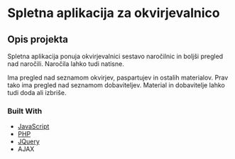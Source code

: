 # Spletna aplikacija za okvirjevalnico

<div id="top"></div>

<!-- ABOUT THE PROJECT -->
## Opis projekta

Spletna aplikacija ponuja okvirjevalnici sestavo naročilnic in boljši pregled nad naročili. Naročila lahko tudi natisne.

Ima pregled nad seznamom okvirjev, paspartujev in ostalih materialov. Prav tako ima pregled nad seznamom dobaviteljev. Material in dobavitelje lahko tudi doda ali izbriše.

### Built With

* [JavaScript](https://www.javascript.com/)
* [PHP](https://www.php.net/)
* [JQuery](https://jquery.com/)
* AJAX
